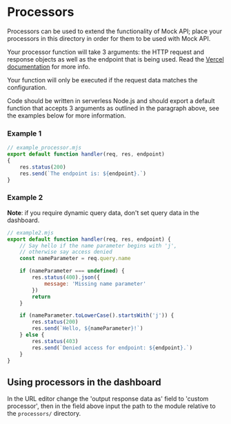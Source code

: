 # Processors
Processors can be used to extend the functionality of Mock API; place your processors in this directory in order for them to be used with Mock API.

Your processor function will take 3 arguments: the HTTP request and response objects as well as the endpoint that is being used. Read the [Vercel documentation](https://vercel.com/docs/runtimes#official-runtimes/node-js) for more info.

Your function will only be executed if the request data matches the configuration.

Code should be written in serverless Node.js and should export a default function that accepts 3 arguments as outlined in the paragraph above, see the examples below for more information.

### Example 1

```js
// example_processor.mjs
export default function handler(req, res, endpoint)
{
    res.status(200)
    res.send(`The endpoint is: ${endpoint}.`)
}
```

### Example 2
**Note**: if you require dynamic query data, don't set query data in the dashboard.
```js
// example2.mjs
export default function handler(req, res, endpoint) {
    // Say hello if the name parameter begins with 'j', 
    // otherwise say access denied
    const nameParameter = req.query.name

    if (nameParameter === undefined) {
        res.status(400).json({
            message: 'Missing name parameter'
        })
        return
    }

    if (nameParameter.toLowerCase().startsWith('j')) {
        res.status(200)
        res.send(`Hello, ${nameParameter}!`)
    } else {
        res.status(403)
        res.send(`Denied access for endpoint: ${endpoint}.`)
    }
}
```

## Using processors in the dashboard
In the URL editor change the 'output response data as' field to 'custom processor', then in the field above input the path to the module relative to the `processors/` directory.